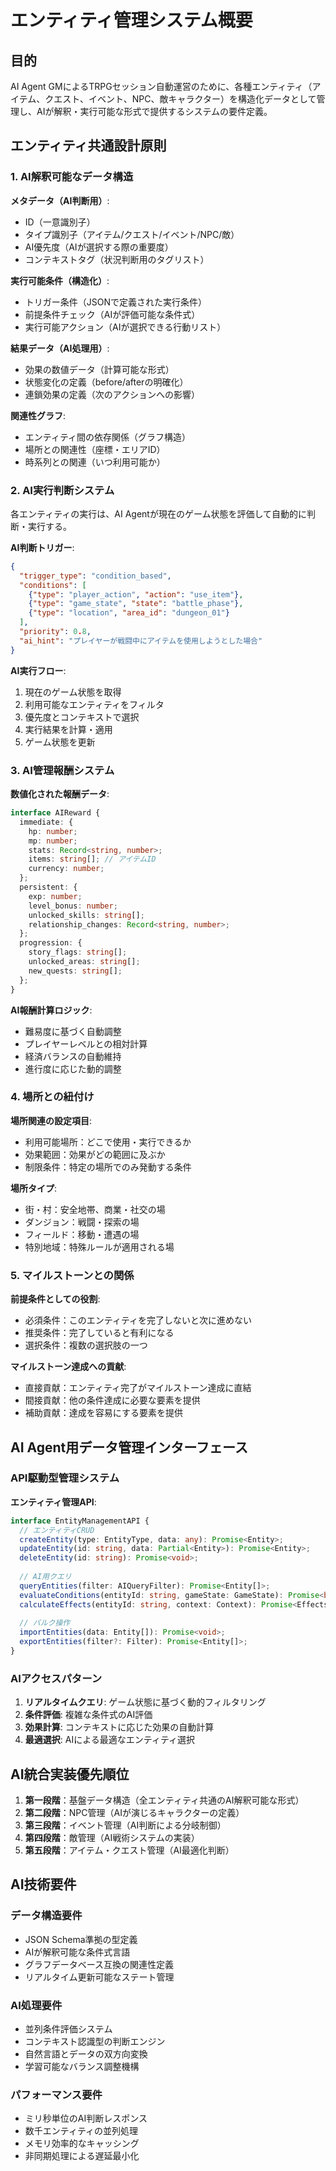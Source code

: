 # エンティティ管理システム概要

## 目的

AI Agent GMによるTRPGセッション自動運営のために、各種エンティティ（アイテム、クエスト、イベント、NPC、敵キャラクター）を構造化データとして管理し、AIが解釈・実行可能な形式で提供するシステムの要件定義。

## エンティティ共通設計原則

### 1. AI解釈可能なデータ構造

**メタデータ（AI判断用）**:
- ID（一意識別子）
- タイプ識別子（アイテム/クエスト/イベント/NPC/敵）
- AI優先度（AIが選択する際の重要度）
- コンテキストタグ（状況判断用のタグリスト）

**実行可能条件（構造化）**:
- トリガー条件（JSONで定義された実行条件）
- 前提条件チェック（AIが評価可能な条件式）
- 実行可能アクション（AIが選択できる行動リスト）

**結果データ（AI処理用）**:
- 効果の数値データ（計算可能な形式）
- 状態変化の定義（before/afterの明確化）
- 連鎖効果の定義（次のアクションへの影響）

**関連性グラフ**:
- エンティティ間の依存関係（グラフ構造）
- 場所との関連性（座標・エリアID）
- 時系列との関連（いつ利用可能か）

### 2. AI実行判断システム

各エンティティの実行は、AI Agentが現在のゲーム状態を評価して自動的に判断・実行する。

**AI判断トリガー**:
```json
{
  "trigger_type": "condition_based",
  "conditions": [
    {"type": "player_action", "action": "use_item"},
    {"type": "game_state", "state": "battle_phase"},
    {"type": "location", "area_id": "dungeon_01"}
  ],
  "priority": 0.8,
  "ai_hint": "プレイヤーが戦闘中にアイテムを使用しようとした場合"
}
```

**AI実行フロー**:
1. 現在のゲーム状態を取得
2. 利用可能なエンティティをフィルタ
3. 優先度とコンテキストで選択
4. 実行結果を計算・適用
5. ゲーム状態を更新

### 3. AI管理報酬システム

**数値化された報酬データ**:
```typescript
interface AIReward {
  immediate: {
    hp: number;
    mp: number;
    stats: Record<string, number>;
    items: string[]; // アイテムID
    currency: number;
  };
  persistent: {
    exp: number;
    level_bonus: number;
    unlocked_skills: string[];
    relationship_changes: Record<string, number>;
  };
  progression: {
    story_flags: string[];
    unlocked_areas: string[];
    new_quests: string[];
  };
}
```

**AI報酬計算ロジック**:
- 難易度に基づく自動調整
- プレイヤーレベルとの相対計算
- 経済バランスの自動維持
- 進行度に応じた動的調整

### 4. 場所との紐付け

**場所関連の設定項目**:
- 利用可能場所：どこで使用・実行できるか
- 効果範囲：効果がどの範囲に及ぶか
- 制限条件：特定の場所でのみ発動する条件

**場所タイプ**:
- 街・村：安全地帯、商業・社交の場
- ダンジョン：戦闘・探索の場
- フィールド：移動・遭遇の場
- 特別地域：特殊ルールが適用される場

### 5. マイルストーンとの関係

**前提条件としての役割**:
- 必須条件：このエンティティを完了しないと次に進めない
- 推奨条件：完了していると有利になる
- 選択条件：複数の選択肢の一つ

**マイルストーン達成への貢献**:
- 直接貢献：エンティティ完了がマイルストーン達成に直結
- 間接貢献：他の条件達成に必要な要素を提供
- 補助貢献：達成を容易にする要素を提供

## AI Agent用データ管理インターフェース

### API駆動型管理システム

**エンティティ管理API**:
```typescript
interface EntityManagementAPI {
  // エンティティCRUD
  createEntity(type: EntityType, data: any): Promise<Entity>;
  updateEntity(id: string, data: Partial<Entity>): Promise<Entity>;
  deleteEntity(id: string): Promise<void>;
  
  // AI用クエリ
  queryEntities(filter: AIQueryFilter): Promise<Entity[]>;
  evaluateConditions(entityId: string, gameState: GameState): Promise<boolean>;
  calculateEffects(entityId: string, context: Context): Promise<Effects>;
  
  // バルク操作
  importEntities(data: Entity[]): Promise<void>;
  exportEntities(filter?: Filter): Promise<Entity[]>;
}
```

### AIアクセスパターン

1. **リアルタイムクエリ**: ゲーム状態に基づく動的フィルタリング
2. **条件評価**: 複雑な条件式のAI評価
3. **効果計算**: コンテキストに応じた効果の自動計算
4. **最適選択**: AIによる最適なエンティティ選択

## AI統合実装優先順位

1. **第一段階**：基盤データ構造（全エンティティ共通のAI解釈可能な形式）
2. **第二段階**：NPC管理（AIが演じるキャラクターの定義）
3. **第三段階**：イベント管理（AI判断による分岐制御）
4. **第四段階**：敵管理（AI戦術システムの実装）
5. **第五段階**：アイテム・クエスト管理（AI最適化判断）

## AI技術要件

### データ構造要件
- JSON Schema準拠の型定義
- AIが解釈可能な条件式言語
- グラフデータベース互換の関連性定義
- リアルタイム更新可能なステート管理

### AI処理要件
- 並列条件評価システム
- コンテキスト認識型の判断エンジン
- 自然言語とデータの双方向変換
- 学習可能なバランス調整機構

### パフォーマンス要件
- ミリ秒単位のAI判断レスポンス
- 数千エンティティの並列処理
- メモリ効率的なキャッシング
- 非同期処理による遅延最小化